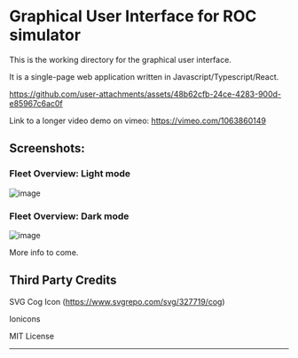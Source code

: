 # Graphical User Interface for ROC simulator

This is the working directory for the graphical user interface. 

It is a single-page web application written in Javascript/Typescript/React.


https://github.com/user-attachments/assets/48b62cfb-24ce-4283-900d-e85967c6ac0f

Link to a longer video demo on vimeo: https://vimeo.com/1063860149


## Screenshots:
### Fleet Overview: Light mode
![image](https://github.com/user-attachments/assets/395acd25-615d-47af-b4ec-8e610e865778)

### Fleet Overview: Dark mode
![image](https://github.com/user-attachments/assets/7d1da0a5-cc1c-43f2-9fcc-4d6b431ad697)


More info to come.


## Third Party Credits

SVG Cog Icon (https://www.svgrepo.com/svg/327719/cog)

Ionicons

MIT License

---